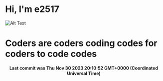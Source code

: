 # Hi, I'm e2517

![Alt Text](https://github.com/E2517/e2517/blob/master/images/background.gif)

# Coders are coders coding codes for coders to code codes

<h4 align="center">Last commit was Thu Nov 30 2023 20:10:52 GMT+0000 (Coordinated Universal Time)</h4>
